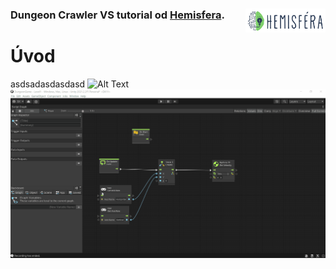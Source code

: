 ### Dungeon Crawler VS tutorial od [Hemisfera](https://www.hemisfera.sk). <img align="right" alt="hemisfera.sk" width="128px" src="https://github.com/Zuvix/DungeonGame/blob/main/Images/logo.png?raw=true" />

# Úvod
asdsadasdasdasd
![Alt Text](https://github.com/Zuvix/DungeonGame/blob/main/Images/p1.gif?raw=true)
![Alt Text](https://github.com/Zuvix/DungeonGame/blob/main/Images/p2.gif?raw=true)
